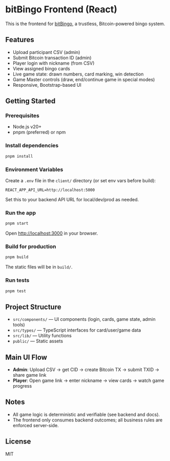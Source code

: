 # bitBingo Frontend (React)

This is the frontend for [bitBingo](https://bitBingo.sats4.life), a trustless, Bitcoin-powered bingo system.

## Features

- Upload participant CSV (admin)
- Submit Bitcoin transaction ID (admin)
- Player login with nickname (from CSV)
- View assigned bingo cards
- Live game state: drawn numbers, card marking, win detection
- Game Master controls (draw, end/continue game in special modes)
- Responsive, Bootstrap-based UI

## Getting Started

### Prerequisites
- Node.js v20+
- pnpm (preferred) or npm

### Install dependencies
```bash
pnpm install
```

### Environment Variables
Create a `.env` file in the `client/` directory (or set env vars before build):
```
REACT_APP_API_URL=http://localhost:5000
```
Set this to your backend API URL for local/dev/prod as needed.

### Run the app
```bash
pnpm start
```
Open [http://localhost:3000](http://localhost:3000) in your browser.

### Build for production
```bash
pnpm build
```
The static files will be in `build/`.

### Run tests
```bash
pnpm test
```

## Project Structure
- `src/components/` — UI components (login, cards, game state, admin tools)
- `src/types/` — TypeScript interfaces for card/user/game data
- `src/lib/` — Utility functions
- `public/` — Static assets

## Main UI Flow
- **Admin**: Upload CSV → get CID → create Bitcoin TX → submit TXID → share game link
- **Player**: Open game link → enter nickname → view cards → watch game progress

## Notes
- All game logic is deterministic and verifiable (see backend and docs).
- The frontend only consumes backend outcomes; all business rules are enforced server-side.

## License
MIT
